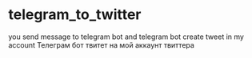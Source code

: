# telegram_to_twitter
you send message to telegram bot and telegram bot create tweet in my account
Телеграм бот твитет на мой аккаунт твиттера
